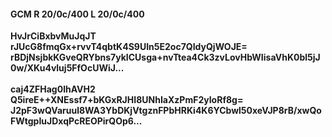 #### GCM R 20/0c/400 L 20/0c/400
**HvJrCiBxbvMuJqJT**<br/>**rJUcG8fmqGx+rvvT4qbtK4S9UIn5E2oc7QIdyQjWOJE=**<br/>**rBDjNsjbkKGveQRYbns7ykICUsga+nvTtea4Ck3zvLovHbWIisaVhK0bl5jJ0w/XKu4vluj5FfOcUWiJ...**<br/><br/>
**caj4ZFHag0lhAVH2**<br/>**Q5ireE++XNEssf7+bKGxRJHI8UNhIaXzPmF2yIoRf8g=**<br/>**J2pF3wQVaruul8WA3YbDKjVtgznFPbHRKi4K6YCbwl50xeVJP8rB/xwQoFWtgpIuJDxqPcREOPirQOp6...**